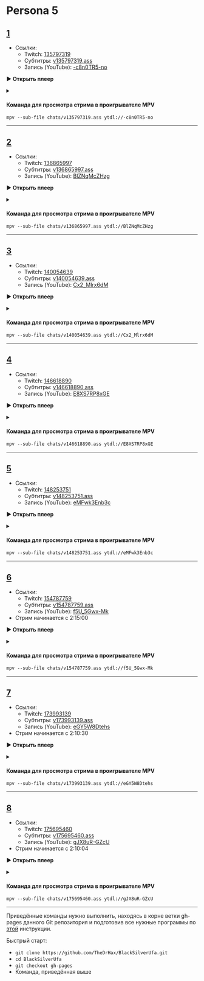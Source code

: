 <!-- jQuery -->
<script src="https://code.jquery.com/jquery-3.2.1.min.js"></script>
<!-- video.js -->
<link href="https://cdnjs.cloudflare.com/ajax/libs/video.js/6.3.3/video-js.css" rel="stylesheet">
<script src="https://cdnjs.cloudflare.com/ajax/libs/video.js/6.3.3/video.js"></script>
<!-- videojs-youtube -->
<script src="https://cdnjs.cloudflare.com/ajax/libs/videojs-youtube/2.4.1/Youtube.js"></script>
<!-- libjass -->
<link href="https://cdn.jsdelivr.net/npm/libjass@0.11.0/libjass.css" rel="stylesheet">
<script src="https://cdn.jsdelivr.net/npm/libjass@0.11.0/libjass.js"></script>
<!-- videojs-ass -->
<link href="https://cdn.jsdelivr.net/npm/videojs-ass@0.8.0/src/videojs.ass.css" rel="stylesheet">
<script src="https://cdn.jsdelivr.net/npm/videojs-ass@0.8.0/src/videojs.ass.js"></script>
<!-- videojs-resolution-switcher -->
<script src="https://cdn.jsdelivr.net/npm/videojs-resolution-switcher@0.4.2/lib/videojs-resolution-switcher.min.js"></script>

<style>
  .main-content {
    padding: 2rem;
    max-width: 72rem;
  }
</style>

# Persona 5
 
<h2 id="135797319">
  <a id="0" href="#135797319">1</a>
</h2>

* Ссылки:
  * Twitch: [135797319](https://www.twitch.tv/videos/135797319)
  * Субтитры: [v135797319.ass](../chats/v135797319.ass)
  * Запись (YouTube): [-c8n0TR5-no](https://www.youtube.com/watch?v=-c8n0TR5-no)


<a onclick="return openPlayer0()" id="button-0">**▶ Открыть плеер**</a>

<script>
  var player0;
  function openPlayer0() {
    player0 = videojs("player-0", {
      controls: true, nativeControlsForTouch: false,
      width: 640, height: 360, fluid: true,
      plugins: {
        ass: {
          src: ["../chats/v135797319.ass"],
          delay: -0.1,
        },
        videoJsResolutionSwitcher: {
          default: 'high',
          dynamicLabel: true
        }
      },
      techOrder: ["youtube"],
      sources: [{
        "type": "video/youtube",
        "src": "https://www.youtube.com/watch?v=-c8n0TR5-no"
      }]
    });
    document.getElementById("spoiler-0").click();
    document.getElementById("button-0").remove();
    return false;
  }
</script>

<details>
  <summary id="spoiler-0"></summary>

  <div class="player-wrapper" style="margin-top: 32px">
    <video id="player-0" class="video-js vjs-default-skin vjs-big-play-centered" />
  </div>
</details>

<script>
if (window.location.hash) {
  var id = window.location.hash.replace('#', '');
  if (id == "0" || id == "135797319")
    openPlayer0();
}
</script> 

#### Команда для просмотра стрима в проигрывателе MPV

```
mpv --sub-file chats/v135797319.ass ytdl://-c8n0TR5-no
```

---- 
 
<h2 id="136865997">
  <a id="1" href="#136865997">2</a>
</h2>

* Ссылки:
  * Twitch: [136865997](https://www.twitch.tv/videos/136865997)
  * Субтитры: [v136865997.ass](../chats/v136865997.ass)
  * Запись (YouTube): [BlZNqMcZHzg](https://www.youtube.com/watch?v=BlZNqMcZHzg)


<a onclick="return openPlayer1()" id="button-1">**▶ Открыть плеер**</a>

<script>
  var player1;
  function openPlayer1() {
    player1 = videojs("player-1", {
      controls: true, nativeControlsForTouch: false,
      width: 640, height: 360, fluid: true,
      plugins: {
        ass: {
          src: ["../chats/v136865997.ass"],
          delay: -0.1,
        },
        videoJsResolutionSwitcher: {
          default: 'high',
          dynamicLabel: true
        }
      },
      techOrder: ["youtube"],
      sources: [{
        "type": "video/youtube",
        "src": "https://www.youtube.com/watch?v=BlZNqMcZHzg"
      }]
    });
    document.getElementById("spoiler-1").click();
    document.getElementById("button-1").remove();
    return false;
  }
</script>

<details>
  <summary id="spoiler-1"></summary>

  <div class="player-wrapper" style="margin-top: 32px">
    <video id="player-1" class="video-js vjs-default-skin vjs-big-play-centered" />
  </div>
</details>

<script>
if (window.location.hash) {
  var id = window.location.hash.replace('#', '');
  if (id == "1" || id == "136865997")
    openPlayer1();
}
</script> 

#### Команда для просмотра стрима в проигрывателе MPV

```
mpv --sub-file chats/v136865997.ass ytdl://BlZNqMcZHzg
```

---- 
 
<h2 id="140054639">
  <a id="2" href="#140054639">3</a>
</h2>

* Ссылки:
  * Twitch: [140054639](https://www.twitch.tv/videos/140054639)
  * Субтитры: [v140054639.ass](../chats/v140054639.ass)
  * Запись (YouTube): [Cx2_Mlrx6dM](https://www.youtube.com/watch?v=Cx2_Mlrx6dM)


<a onclick="return openPlayer2()" id="button-2">**▶ Открыть плеер**</a>

<script>
  var player2;
  function openPlayer2() {
    player2 = videojs("player-2", {
      controls: true, nativeControlsForTouch: false,
      width: 640, height: 360, fluid: true,
      plugins: {
        ass: {
          src: ["../chats/v140054639.ass"],
          delay: -0.1,
        },
        videoJsResolutionSwitcher: {
          default: 'high',
          dynamicLabel: true
        }
      },
      techOrder: ["youtube"],
      sources: [{
        "type": "video/youtube",
        "src": "https://www.youtube.com/watch?v=Cx2_Mlrx6dM"
      }]
    });
    document.getElementById("spoiler-2").click();
    document.getElementById("button-2").remove();
    return false;
  }
</script>

<details>
  <summary id="spoiler-2"></summary>

  <div class="player-wrapper" style="margin-top: 32px">
    <video id="player-2" class="video-js vjs-default-skin vjs-big-play-centered" />
  </div>
</details>

<script>
if (window.location.hash) {
  var id = window.location.hash.replace('#', '');
  if (id == "2" || id == "140054639")
    openPlayer2();
}
</script> 

#### Команда для просмотра стрима в проигрывателе MPV

```
mpv --sub-file chats/v140054639.ass ytdl://Cx2_Mlrx6dM
```

---- 
 
<h2 id="146618890">
  <a id="3" href="#146618890">4</a>
</h2>

* Ссылки:
  * Twitch: [146618890](https://www.twitch.tv/videos/146618890)
  * Субтитры: [v146618890.ass](../chats/v146618890.ass)
  * Запись (YouTube): [E8XS7RP8xGE](https://www.youtube.com/watch?v=E8XS7RP8xGE)


<a onclick="return openPlayer3()" id="button-3">**▶ Открыть плеер**</a>

<script>
  var player3;
  function openPlayer3() {
    player3 = videojs("player-3", {
      controls: true, nativeControlsForTouch: false,
      width: 640, height: 360, fluid: true,
      plugins: {
        ass: {
          src: ["../chats/v146618890.ass"],
          delay: -0.1,
        },
        videoJsResolutionSwitcher: {
          default: 'high',
          dynamicLabel: true
        }
      },
      techOrder: ["youtube"],
      sources: [{
        "type": "video/youtube",
        "src": "https://www.youtube.com/watch?v=E8XS7RP8xGE"
      }]
    });
    document.getElementById("spoiler-3").click();
    document.getElementById("button-3").remove();
    return false;
  }
</script>

<details>
  <summary id="spoiler-3"></summary>

  <div class="player-wrapper" style="margin-top: 32px">
    <video id="player-3" class="video-js vjs-default-skin vjs-big-play-centered" />
  </div>
</details>

<script>
if (window.location.hash) {
  var id = window.location.hash.replace('#', '');
  if (id == "3" || id == "146618890")
    openPlayer3();
}
</script> 

#### Команда для просмотра стрима в проигрывателе MPV

```
mpv --sub-file chats/v146618890.ass ytdl://E8XS7RP8xGE
```

---- 
 
<h2 id="148253751">
  <a id="4" href="#148253751">5</a>
</h2>

* Ссылки:
  * Twitch: [148253751](https://www.twitch.tv/videos/148253751)
  * Субтитры: [v148253751.ass](../chats/v148253751.ass)
  * Запись (YouTube): [eMFwk3Enb3c](https://www.youtube.com/watch?v=eMFwk3Enb3c)


<a onclick="return openPlayer4()" id="button-4">**▶ Открыть плеер**</a>

<script>
  var player4;
  function openPlayer4() {
    player4 = videojs("player-4", {
      controls: true, nativeControlsForTouch: false,
      width: 640, height: 360, fluid: true,
      plugins: {
        ass: {
          src: ["../chats/v148253751.ass"],
          delay: -0.1,
        },
        videoJsResolutionSwitcher: {
          default: 'high',
          dynamicLabel: true
        }
      },
      techOrder: ["youtube"],
      sources: [{
        "type": "video/youtube",
        "src": "https://www.youtube.com/watch?v=eMFwk3Enb3c"
      }]
    });
    document.getElementById("spoiler-4").click();
    document.getElementById("button-4").remove();
    return false;
  }
</script>

<details>
  <summary id="spoiler-4"></summary>

  <div class="player-wrapper" style="margin-top: 32px">
    <video id="player-4" class="video-js vjs-default-skin vjs-big-play-centered" />
  </div>
</details>

<script>
if (window.location.hash) {
  var id = window.location.hash.replace('#', '');
  if (id == "4" || id == "148253751")
    openPlayer4();
}
</script> 

#### Команда для просмотра стрима в проигрывателе MPV

```
mpv --sub-file chats/v148253751.ass ytdl://eMFwk3Enb3c
```

---- 
 
<h2 id="154787759">
  <a id="5" href="#154787759">6</a>
</h2>

* Ссылки:
  * Twitch: [154787759](https://www.twitch.tv/videos/154787759)
  * Субтитры: [v154787759.ass](../chats/v154787759.ass)
  * Запись (YouTube): [f5U_5Gwx-Mk](https://www.youtube.com/watch?v=f5U_5Gwx-Mk)
* Стрим начинается с  <a onclick="player5.currentTime(8100)">2:15:00</a> 


<a onclick="return openPlayer5()" id="button-5">**▶ Открыть плеер**</a>

<script>
  var player5;
  function openPlayer5() {
    player5 = videojs("player-5", {
      controls: true, nativeControlsForTouch: false,
      width: 640, height: 360, fluid: true,
      plugins: {
        ass: {
          src: ["../chats/v154787759.ass"],
          delay: -0.1,
        },
        videoJsResolutionSwitcher: {
          default: 'high',
          dynamicLabel: true
        }
      },
      techOrder: ["youtube"],
      sources: [{
        "type": "video/youtube",
        "src": "https://www.youtube.com/watch?v=f5U_5Gwx-Mk"
      }]
    });
    document.getElementById("spoiler-5").click();
    document.getElementById("button-5").remove();
      player5.currentTime(8100);
    return false;
  }
</script>

<details>
  <summary id="spoiler-5"></summary>

  <div class="player-wrapper" style="margin-top: 32px">
    <video id="player-5" class="video-js vjs-default-skin vjs-big-play-centered" />
  </div>
</details>

<script>
if (window.location.hash) {
  var id = window.location.hash.replace('#', '');
  if (id == "5" || id == "154787759")
    openPlayer5();
}
</script> 

#### Команда для просмотра стрима в проигрывателе MPV

```
mpv --sub-file chats/v154787759.ass ytdl://f5U_5Gwx-Mk
```

---- 
 
<h2 id="173993139">
  <a id="6" href="#173993139">7</a>
</h2>

* Ссылки:
  * Twitch: [173993139](https://www.twitch.tv/videos/173993139)
  * Субтитры: [v173993139.ass](../chats/v173993139.ass)
  * Запись (YouTube): [eGY5W8Dtehs](https://www.youtube.com/watch?v=eGY5W8Dtehs)
* Стрим начинается с  <a onclick="player6.currentTime(7830)">2:10:30</a> 


<a onclick="return openPlayer6()" id="button-6">**▶ Открыть плеер**</a>

<script>
  var player6;
  function openPlayer6() {
    player6 = videojs("player-6", {
      controls: true, nativeControlsForTouch: false,
      width: 640, height: 360, fluid: true,
      plugins: {
        ass: {
          src: ["../chats/v173993139.ass"],
          delay: -0.1,
        },
        videoJsResolutionSwitcher: {
          default: 'high',
          dynamicLabel: true
        }
      },
      techOrder: ["youtube"],
      sources: [{
        "type": "video/youtube",
        "src": "https://www.youtube.com/watch?v=eGY5W8Dtehs"
      }]
    });
    document.getElementById("spoiler-6").click();
    document.getElementById("button-6").remove();
      player6.currentTime(7830);
    return false;
  }
</script>

<details>
  <summary id="spoiler-6"></summary>

  <div class="player-wrapper" style="margin-top: 32px">
    <video id="player-6" class="video-js vjs-default-skin vjs-big-play-centered" />
  </div>
</details>

<script>
if (window.location.hash) {
  var id = window.location.hash.replace('#', '');
  if (id == "6" || id == "173993139")
    openPlayer6();
}
</script> 

#### Команда для просмотра стрима в проигрывателе MPV

```
mpv --sub-file chats/v173993139.ass ytdl://eGY5W8Dtehs
```

---- 
 
<h2 id="175695460">
  <a id="7" href="#175695460">8</a>
</h2>

* Ссылки:
  * Twitch: [175695460](https://www.twitch.tv/videos/175695460)
  * Субтитры: [v175695460.ass](../chats/v175695460.ass)
  * Запись (YouTube): [gJX8uR-GZcU](https://www.youtube.com/watch?v=gJX8uR-GZcU)
* Стрим начинается с  <a onclick="player7.currentTime(7804)">2:10:04</a> 


<a onclick="return openPlayer7()" id="button-7">**▶ Открыть плеер**</a>

<script>
  var player7;
  function openPlayer7() {
    player7 = videojs("player-7", {
      controls: true, nativeControlsForTouch: false,
      width: 640, height: 360, fluid: true,
      plugins: {
        ass: {
          src: ["../chats/v175695460.ass"],
          delay: -0.1,
        },
        videoJsResolutionSwitcher: {
          default: 'high',
          dynamicLabel: true
        }
      },
      techOrder: ["youtube"],
      sources: [{
        "type": "video/youtube",
        "src": "https://www.youtube.com/watch?v=gJX8uR-GZcU"
      }]
    });
    document.getElementById("spoiler-7").click();
    document.getElementById("button-7").remove();
      player7.currentTime(7804);
    return false;
  }
</script>

<details>
  <summary id="spoiler-7"></summary>

  <div class="player-wrapper" style="margin-top: 32px">
    <video id="player-7" class="video-js vjs-default-skin vjs-big-play-centered" />
  </div>
</details>

<script>
if (window.location.hash) {
  var id = window.location.hash.replace('#', '');
  if (id == "7" || id == "175695460")
    openPlayer7();
}
</script> 

#### Команда для просмотра стрима в проигрывателе MPV

```
mpv --sub-file chats/v175695460.ass ytdl://gJX8uR-GZcU
```

---- 
 
Приведённые команды нужно выполнить, находясь в корне ветки gh-pages данного Git репозитория и подготовив все нужные программы по [этой](../tutorials/watch-online.md) инструкции.

Быстрый старт:
* `git clone https://github.com/TheDrHax/BlackSilverUfa.git`
* `cd BlackSilverUfa`
* `git checkout gh-pages`
* Команда, приведённая выше